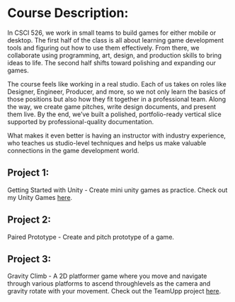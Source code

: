 # Course Description:
In CSCI 526, we work in small teams to build games for either mobile or desktop. The first half of the class is all about learning game development tools and figuring out how to use them effectively. From there, we collaborate using programming, art, design, and production skills to bring ideas to life. The second half shifts toward polishing and expanding our games.

The course feels like working in a real studio. Each of us takes on roles like Designer, Engineer, Producer, and more, so we not only learn the basics of those positions but also how they fit together in a professional team. Along the way, we create game pitches, write design documents, and present them live. By the end, we’ve built a polished, portfolio-ready vertical slice supported by professional-quality documentation.

What makes it even better is having an instructor with industry experience, who teaches us studio-level techniques and helps us make valuable connections in the game development world.


## Project 1:
Getting Started with Unity - Create mini unity games as practice.
Check out my Unity Games [here](https://github.com/pranavko12/Unity-Games).

## Project 2: 
Paired Prototype - Create and pitch prototype of a game.

## Project 3:
Gravity Climb - A 2D platformer game where you move and navigate through various platforms to ascend throughlevels as the camera and gravity rotate with your movement.
Check out the TeamUpp project [here](https://github.com/CSCI-526/fall-2024-project-tuesday-teamupp).
